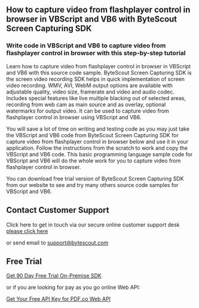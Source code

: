 ## How to capture video from flashplayer control in browser in VBScript and VB6 with ByteScout Screen Capturing SDK

### Write code in VBScript and VB6 to capture video from flashplayer control in browser with this step-by-step tutorial

Learn how to capture video from flashplayer control in browser in VBScript and VB6 with this source code sample. ByteScout Screen Capturing SDK is the screen video recording SDK helps in quick implementation of screen video recording. WMV, AVI, WebM output options are available with adjustable quality, video size, framerate and video and audio codec. Includes special features like live multiple blacking out of selected areas, recording from web cam as main source and as overlay, optional watermarks for output video. It can be used to capture video from flashplayer control in browser using VBScript and VB6.

You will save a lot of time on writing and testing code as you may just take the VBScript and VB6 code from ByteScout Screen Capturing SDK for capture video from flashplayer control in browser below and use it in your application. Follow the instructions from the scratch to work and copy the VBScript and VB6 code. This basic programming language sample code for VBScript and VB6 will do the whole work for you to capture video from flashplayer control in browser.

You can download free trial version of ByteScout Screen Capturing SDK from our website to see and try many others source code samples for VBScript and VB6.

## Contact Customer Support

Click here to get in touch via our secure online customer support desk [please click here](https://bytescout.zendesk.com/hc/en-us/requests/new?subject=ByteScout%20Screen%20Capturing%20SDK%20Question)

or send email to [support@bytescout.com](mailto:support@bytescout.com?subject=ByteScout%20Screen%20Capturing%20SDK%20Question) 

## Free Trial

[Get 90 Day Free Trial On-Premise SDK](https://bytescout.com/download/web-installer?utm_source=github-readme)

or if you are looking for pay as you go online Web API:

[Get Your Free API Key for PDF.co Web API](https://pdf.co/documentation/api?utm_source=github-readme)